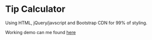 # Tip Calculator

Using HTML, jQuery/javscript and Bootstrap CDN for 99% of styling.

Working demo can me found [here](https://www.kiunakoncepts.com/projects/tip-calc)
